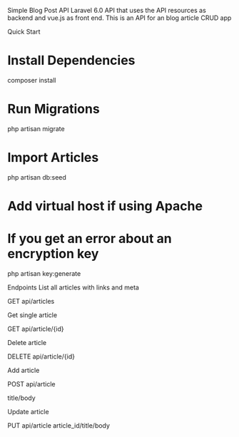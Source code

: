 Simple Blog Post API
Laravel 6.0 API that uses the API resources as backend and vue.js as front end. 
This is an API for an blog article CRUD app

Quick Start
# Install Dependencies
composer install

# Run Migrations
php artisan migrate

# Import Articles
php artisan db:seed

# Add virtual host if using Apache

# If you get an error about an encryption key
php artisan key:generate

Endpoints
List all articles with links and meta

GET api/articles

Get single article

GET api/article/{id}

Delete article

DELETE api/article/{id}

Add article

POST api/article

title/body

Update article

PUT api/article
article_id/title/body
